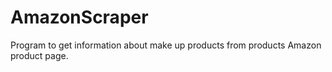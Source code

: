 # AmazonScraper
Program to get information about make up products from products Amazon product page.
